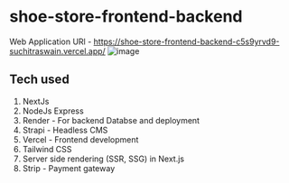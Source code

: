 # shoe-store-frontend-backend

Web Application URl - https://shoe-store-frontend-backend-c5s9yrvd9-suchitraswain.vercel.app/
![image](https://user-images.githubusercontent.com/25793195/234559219-0326c489-f538-44b7-9605-459f61e39b73.png)


## Tech used

1. NextJs
2. NodeJs Express
3. Render - For backend Databse and deployment
4. Strapi - Headless CMS
5. Vercel - Frontend development
6. Tailwind CSS
7. Server side rendering (SSR, SSG) in Next.js
8. Strip - Payment gateway
